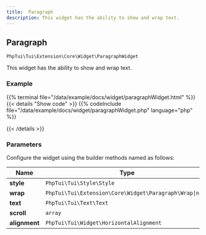 ```yaml
---
title:  Paragraph 
description: This widget has the ability to show and wrap text.
---
```

##  Paragraph 

`PhpTui\Tui\Extension\Core\Widget\ParagraphWidget`

This widget has the ability to show and wrap text.
### Example

{{% terminal file="/data/example/docs/widget/paragraphWidget.html" %}}
{{< details "Show code"  >}}
{{% codeInclude file="/data/example/docs/widget/paragraphWidget.php" language="php" %}}

{{< /details >}}
### Parameters

Configure the widget using the builder methods named as follows:

| Name | Type | Description |
| --- | --- | --- |
| **style** | `PhpTui\Tui\Style\Style` |  |
| **wrap** | `PhpTui\Tui\Extension\Core\Widget\Paragraph\Wrap\|null` |  |
| **text** | `PhpTui\Tui\Text\Text` |  |
| **scroll** | `array` |  |
| **alignment** | `PhpTui\Tui\Widget\HorizontalAlignment` |  |